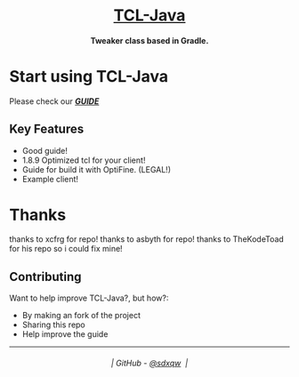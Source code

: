 <h1 align="center">
  <a href="https://github.com/sdxqw/TCL-Java">TCL-Java</a>
</h1>

<h4 align="center">Tweaker class based in Gradle.</h4>

# Start using TCL-Java
Please check our [_**GUIDE**_](https://github.com/AxstSoftware/TCL-Java/wiki)

## Key Features

* Good guide!
* 1.8.9 Optimized tcl for your client!
* Guide for build it with OptiFine. (LEGAL!)
* Example client!

# Thanks

thanks to xcfrg for repo!
thanks to asbyth for repo!
thanks to TheKodeToad for his repo so i could fix mine!

## Contributing

Want to help improve TCL-Java?, but how?:

* By making an fork of the project
* Sharing this repo
* Help improve the guide

---
<h6 align="center">
  | GitHub - <a href="https://github.com/sdxqw">@sdxqw</a> 
  |
</h6>

